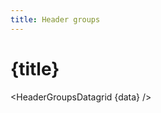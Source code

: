 ```yaml
---
title: Header groups
---
```


<script>
import HeaderGroupsDatagrid from './header-groups-datagrid.svelte';

import { inventoryData as data } from '$lib/data/data-storage.svelte';
</script>

# {title}

<HeaderGroupsDatagrid {data} />



